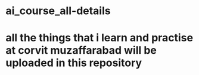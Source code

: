 # ai_course_all-details
# all the things that i learn and practise at corvit muzaffarabad will be uploaded in this repository
